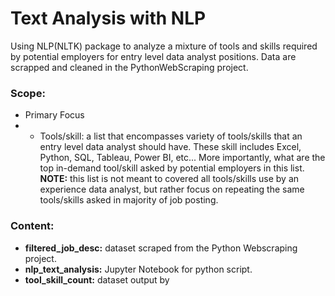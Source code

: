 # Text Analysis with NLP
Using NLP(NLTK) package to analyze a mixture of tools and skills required by potential employers for entry level data analyst positions. Data are scrapped and cleaned in the PythonWebScraping project. 

### Scope:
* Primary Focus
* * Tools/skill: a list that encompasses variety of tools/skills that an entry level data analyst should have. These skill includes Excel, Python, SQL, Tableau, Power BI, etc... More importantly, what are the top in-demand tool/skill asked by potential employers in this list. __NOTE:__ this list is not meant to covered all tools/skills use by an experience data analyst, but rather focus on repeating the same tools/skills asked in majority of job posting. 

### Content:
* __filtered_job_desc:__ dataset scraped from the Python Webscraping project. 
* __nlp_text_analysis:__ Jupyter Notebook for python script.
* __tool_skill_count:__ dataset output by 
